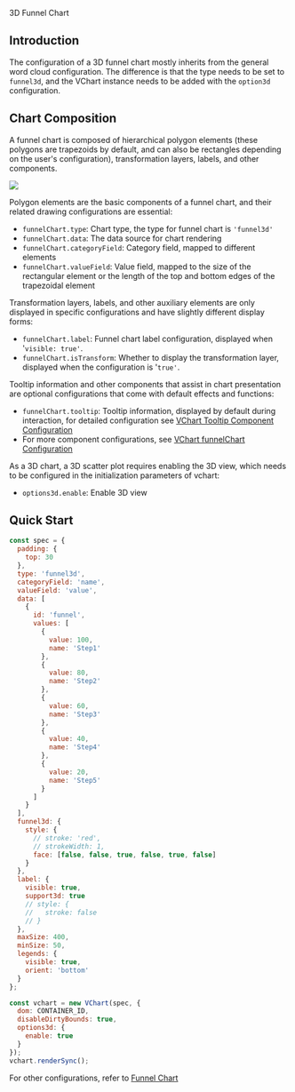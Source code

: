3D Funnel Chart

## Introduction

The configuration of a 3D funnel chart mostly inherits from the general word cloud configuration. The difference is that the type needs to be set to `funnel3d`, and the VChart instance needs to be added with the `option3d` configuration.

## Chart Composition

A funnel chart is composed of hierarchical polygon elements (these polygons are trapezoids by default, and can also be rectangles depending on the user's configuration), transformation layers, labels, and other components.

![](https://lf9-dp-fe-cms-tos.byteorg.com/obj/bit-cloud/4d877ccaf041cff1618de3405.png)

Polygon elements are the basic components of a funnel chart, and their related drawing configurations are essential:

- `funnelChart.type`: Chart type, the type for funnel chart is `'funnel3d'`
- `funnelChart.data`: The data source for chart rendering
- `funnelChart.categoryField`: Category field, mapped to different elements
- `funnelChart.valueField`: Value field, mapped to the size of the rectangular element or the length of the top and bottom edges of the trapezoidal element

Transformation layers, labels, and other auxiliary elements are only displayed in specific configurations and have slightly different display forms:

- `funnelChart.label`: Funnel chart label configuration, displayed when '`visible: true'`.
- `funnelChart.isTransform`: Whether to display the transformation layer, displayed when the configuration is '`true'`.

Tooltip information and other components that assist in chart presentation are optional configurations that come with default effects and functions:

- `funnelChart.tooltip`: Tooltip information, displayed by default during interaction, for detailed configuration see [VChart Tooltip Component Configuration](../../../option/funnelChart#tooltip)
- For more component configurations, see [VChart funnelChart Configuration](../../../option/funnelChart)

As a 3D chart, a 3D scatter plot requires enabling the 3D view, which needs to be configured in the initialization parameters of vchart:

- `options3d.enable`: Enable 3D view

## Quick Start

```javascript livedemo
const spec = {
  padding: {
    top: 30
  },
  type: 'funnel3d',
  categoryField: 'name',
  valueField: 'value',
  data: [
    {
      id: 'funnel',
      values: [
        {
          value: 100,
          name: 'Step1'
        },
        {
          value: 80,
          name: 'Step2'
        },
        {
          value: 60,
          name: 'Step3'
        },
        {
          value: 40,
          name: 'Step4'
        },
        {
          value: 20,
          name: 'Step5'
        }
      ]
    }
  ],
  funnel3d: {
    style: {
      // stroke: 'red',
      // strokeWidth: 1,
      face: [false, false, true, false, true, false]
    }
  },
  label: {
    visible: true,
    support3d: true
    // style: {
    //   stroke: false
    // }
  },
  maxSize: 400,
  minSize: 50,
  legends: {
    visible: true,
    orient: 'bottom'
  }
};

const vchart = new VChart(spec, {
  dom: CONTAINER_ID,
  disableDirtyBounds: true,
  options3d: {
    enable: true
  }
});
vchart.renderSync();
```

For other configurations, refer to [Funnel Chart](../../../option/funnelChart)
